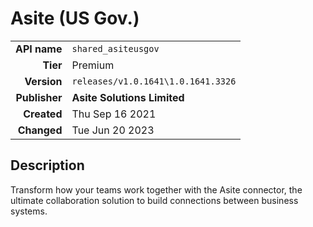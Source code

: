 # Asite (US Gov.)
| | |
|-:|-|
|**API name**|`shared_asiteusgov`|
|**Tier**|Premium|
|**Version**|`releases/v1.0.1641\1.0.1641.3326`|
|**Publisher**|**Asite Solutions Limited**|
|**Created**|Thu Sep 16 2021|
|**Changed**|Tue Jun 20 2023|

## Description
Transform how your teams work together with the Asite connector, the ultimate collaboration solution to build connections between business systems.
